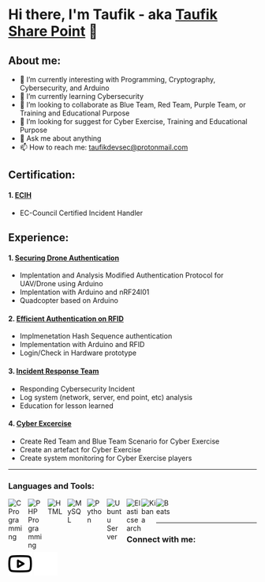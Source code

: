 # Hi there, I'm Taufik - aka [Taufik Share Point](https://www.youtube.com/channel/UCMTHX_NLtyHDU_ZtLdw9-cA/videos) 👋
## About me:
- 🔭 I’m currently interesting with Programming, Cryptography, Cybersecurity, and Arduino
- 🌱 I’m currently learning Cybersecurity
- 👯 I’m looking to collaborate as Blue Team, Red Team, Purple Team, or Training and Educational Purpose 
- 🤔 I’m looking for suggest for Cyber Exercise, Training and Educational Purpose
- 💬 Ask me about anything
- 📫 How to reach me: taufikdevsec@protonmail.com

## Certification:

#### 1. [ECIH](https://www.eccouncil.org/programs/ec-council-certified-incident-handler-ecih/) 
   - EC-Council Certified Incident Handler

## Experience:
#### 1. [Securing Drone Authentication](https://docplayer.info/113576930-Implementasi-algoritma-present-sebagai-pengamanan-data-autentikasi-rfid-pada-uav-berbasis-arduino.html)
   - Implentation and Analysis Modified Authentication Protocol for UAV/Drone using Arduino
   - Implentation with Arduino and nRF24l01
   - Quadcopter based on Arduino
#### 2. [Efficient Authentication on RFID](https://ieeexplore.ieee.org/abstract/document/8168531)
   - Implmenetation Hash Sequence authentication
   - Implementation with Arduino and RFID
   - Login/Check in Hardware prototype
#### 3. [Incident Response Team](cynet.com/incident-response/incident-response-team-a-blueprint-for-success/)
   - Responding Cybersecurity Incident
   - Log system (network, server, end point, etc) analysis
   - Education for lesson learned
#### 4. [Cyber Excercise](https://www.vic.gov.au/sites/default/files/2019-08/Vic-Gov-Cyber-Exercise-guide.pdf)
   - Create Red Team and Blue Team Scenario for Cyber Exercise
   - Create an artefact for Cyber Exercise
   - Create system monitoring for Cyber Exercise players
   
---

### Languages and Tools:

[<img align="left" alt="C Programming" width="30px" src="https://upload.wikimedia.org/wikipedia/commons/1/18/C_Programming_Language.svg" style="padding-right:10px;" />][webdev]
[<img align="left" alt="PHP Programming" width="30px" src="https://www.php.net/images/logos/new-php-logo.svg" style="padding-right:10px;" />][webdev]
[<img align="left" alt="HTML" width="30px" src="https://upload.wikimedia.org/wikipedia/commons/6/61/HTML5_logo_and_wordmark.svg" style="padding-right:10px;" />][webdev]
[<img align="left" alt="MySQL" width="30px" src="https://cdn.jsdelivr.net/gh/devicons/devicon/icons/mysql/mysql-original.svg" style="padding-right:10px;" />][webdev]
[<img align="left" alt="Python" width="30px" src="https://upload.wikimedia.org/wikipedia/commons/thumb/c/c3/Python-logo-notext.svg/110px-Python-logo-notext.svg.png?20100317150552" style="padding-right:10px;" />][webdev]
[<img align="left" alt="Ubuntu Server" width="30px" src="https://upload.wikimedia.org/wikipedia/commons/a/ab/Logo-ubuntu_cof-orange-hex.svg" style="padding-right:10px;" />][webdev]
[<img align="left" alt="Elasticsearch" width="30px" src="https://static-www.elastic.co/v3/assets/bltefdd0b53724fa2ce/blt36f2da8d650732a0/5d0823c3d8ff351753cbc99f/logo-elasticsearch-32-color.svg" style="padding-right:0px;" />][webdev]
[<img align="left" alt="Kibana" width="30px" src="https://static-www.elastic.co/v3/assets/bltefdd0b53724fa2ce/blt4466841eed0bf232/5d082a5e97f2babb5af907ee/logo-kibana-32-color.svg" style="padding-right:0px;" />][webdev]
[<img align="left" alt="Beats" width="30px" src="https://images.contentstack.io/v3/assets/bltefdd0b53724fa2ce/blta3a797dfc3d80de3/5d0c1b1977f34fd55839ab58/logo-beats-32-color.svg" style="padding-right:0px;" />][webdev]


<br />
<br />

---


### Connect with me:

[![website](./img/youtube-light.svg)](https://www.youtube.com/channel/UCMTHX_NLtyHDU_ZtLdw9-cA#gh-light-mode-only)
[![website](./img/youtube-dark.svg)](https://www.youtube.com/channel/UCMTHX_NLtyHDU_ZtLdw9-cA#gh-dark-mode-only)


[webdev]: https://github.com/TaufikSharePoint/TaufikSharePoint
